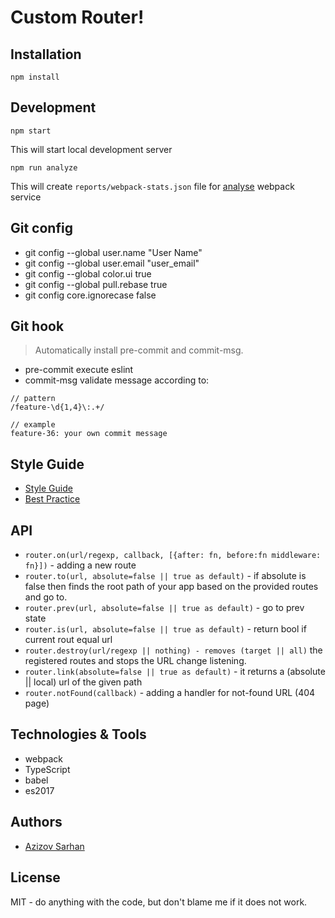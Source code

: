 # Custom Router!

## Installation

```
npm install
```


## Development

```
npm start
```

This will start local development server

```
npm run analyze
```

This will create `reports/webpack-stats.json` file for [analyse](https://webpack.github.io/analyse/) webpack service

## Git config

* git config --global user.name "User Name"
* git config --global user.email "user_email"
* git config --global color.ui true
* git config --global pull.rebase true
* git config core.ignorecase false

## Git hook
> Automatically install pre-commit and commit-msg.

* pre-commit execute eslint
* commit-msg validate message according to: 

```
// pattern
/feature-\d{1,4}\:.+/

// example
feature-36: your own commit message
```

## Style Guide

* [Style Guide](https://github.com/airbnb/javascript/tree/master/react)
* [Best Practice](https://github.com/planningcenter/react-patterns)
 
## API

* `router.on(url/regexp, callback, [{after: fn, before:fn middleware: fn}])` - adding a new route
* `router.to(url, absolute=false || true as default)` - if absolute is false then finds the root path of your app based on the provided routes and go to.
* `router.prev(url, absolute=false || true as default)` - go to prev state
* `router.is(url, absolute=false || true as default)` - return bool if current rout equal url
* `router.destroy(url/regexp || nothing) - removes (target || all)` the registered routes and stops the URL change listening.
* `router.link(absolute=false || true as default)` - it returns a (absolute || local) url of the given path
* `router.notFound(callback)` - adding a handler for not-found URL (404 page)


## Technologies & Tools

* webpack
* TypeScript
* babel
* es2017

## Authors

* [Azizov Sarhan](https://github.com/Jayser/)

## License
MIT - do anything with the code, but don't blame me if it does not work.
